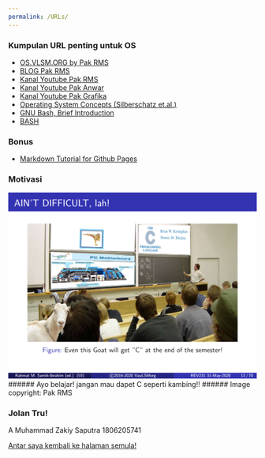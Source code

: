 ```yaml
---
permalink: /URLs/
---
```


### Kumpulan URL penting untuk OS

- [OS.VLSM.ORG by Pak RMS](https://os.vlsm.org/)
- [BLOG Pak RMS](https://rahmatm.samik-ibrahim.vlsm.org/)
- [Kanal Youtube Pak RMS](https://www.youtube.com/channel/UCpCmOF7bwVaKIQkvBKBXhLQ)
- [Kanal Youtube Pak Anwar](https://www.youtube.com/channel/UCi3sVI10RtRaVWuq1SOVaSg)
- [Kanal Youtube Pak Grafika](https://www.youtube.com/user/31graf)
- [Operating System Concepts (Silberschatz et.al.)](https://codex.cs.yale.edu/avi/os-book/)
- [GNU Bash, Brief Introduction](https://en.wikipedia.org/wiki/Bash_(Unix_shell))
- [BASH](https://ryanstutorials.net/bash-scripting-tutorial/)


### Bonus

- [Markdown Tutorial for Github Pages](https://guides.github.com/features/mastering-markdown/)


### Motivasi

<img src="https://github.com/zakiysaputra/os201/blob/master/kambing.png?raw=true" width="512">
###### Ayo belajar! jangan mau dapet C seperti kambing!!
###### Image copyright: Pak RMS




### Jolan Tru!

A Muhammad Zakiy Saputra 1806205741

[Antar saya kembali ke halaman semula!](../)